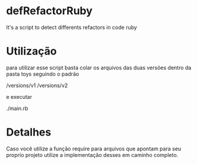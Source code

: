 defRefactorRuby
===============

It's a script to detect differents refactors in code ruby

Utilização
===============

para utilizar esse script basta colar os arquivos das duas versões dentro 
da pasta toys seguindo o padrão

<Nome Do Projeto>/versions/v1
<Nome Do Projeto>/versions/v2

e executar

./main.rb <Nome Do Projeto>

Detalhes
================

Caso você utilize a função require para arquivos que apontam para seu proprio projeto
utilize a implementação desses em caminho completo.
